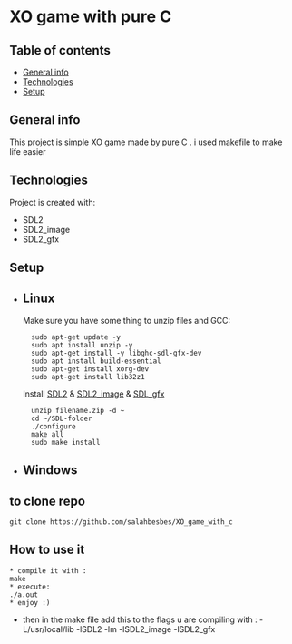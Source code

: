 # XO game with pure C

## Table of contents

- [General info](#general-info)
- [Technologies](#technologies)
- [Setup](#setup)

## General info

This project is simple XO game made by pure C .
i used makefile to make life easier

## Technologies

Project is created with:

- SDL2
- SDL2_image
- SDL2_gfx

## Setup

- ## Linux

  Make sure you have some thing to unzip files and GCC:

        sudo apt-get update -y
        sudo apt install unzip -y
        sudo apt-get install -y libghc-sdl-gfx-dev
        sudo apt install build-essential
        sudo apt-get install xorg-dev
        sudo apt-get install lib32z1

  Install [SDL2](https://www.libsdl.org/release/SDL2-2.0.20.zip) & [SDL2_image](https://www.libsdl.org/projects/SDL_image/release/SDL2_image-2.0.5.zip) & [SDL_gfx](https://sourceforge.net/projects/sdl2gfx/)

        unzip filename.zip -d ~
        cd ~/SDL-folder
        ./configure
        make all
        sudo make install

- ## Windows

## to clone repo

    git clone https://github.com/salahbesbes/XO_game_with_c

## How to use it

    * compile it with :
    make
    * execute:
    ./a.out
    * enjoy :)

- then in the make file add this to the flags u are compiling with :
  -L/usr/local/lib -lSDL2 -lm -lSDL2_image -lSDL2_gfx
